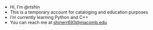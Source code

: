 - Hi, I’m @rtshin 
- This is a temporary account for cataloging and education purposes
- I’m currently learning Python and C++
- You can reach me at shinerr693@macomb.edu

